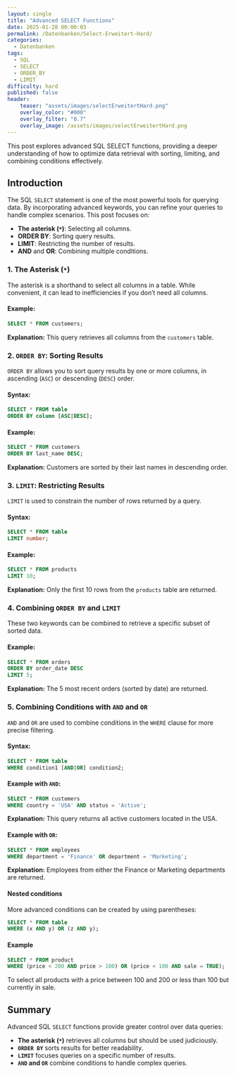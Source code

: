 ```yaml
---
layout: single
title: "Advanced SELECT Functions"
date: 2025-01-28 00:00:03
permalink: /Datenbanken/Select-Erweitert-Hard/
categories:
  - Datenbanken
tags:
  - SQL
  - SELECT
  - ORDER_BY
  - LIMIT
difficulty: hard
published: false
header:
    teaser: "assets/images/selectErweitertHard.png"
    overlay_color: "#000"
    overlay_filter: "0.7"
    overlay_image: /assets/images/selectErweitertHard.png
---
```


This post explores advanced SQL SELECT functions, providing a deeper understanding of how to optimize data retrieval with sorting, limiting, and combining conditions effectively.

## Introduction
The SQL `SELECT` statement is one of the most powerful tools for querying data. By incorporating advanced keywords, you can refine your queries to handle complex scenarios. This post focuses on:

- **The asterisk (`*`)**: Selecting all columns.
- **ORDER BY**: Sorting query results.
- **LIMIT**: Restricting the number of results.
- **AND** and **OR**: Combining multiple conditions.

### 1. The Asterisk (`*`)
The asterisk is a shorthand to select all columns in a table. While convenient, it can lead to inefficiencies if you don’t need all columns.

#### Example:
```sql
SELECT * FROM customers;
```
**Explanation:** This query retrieves all columns from the `customers` table.

### 2. `ORDER BY`: Sorting Results
`ORDER BY` allows you to sort query results by one or more columns, in ascending (`ASC`) or descending (`DESC`) order.

#### Syntax:
```sql
SELECT * FROM table
ORDER BY column [ASC|DESC];
```

#### Example:
```sql
SELECT * FROM customers
ORDER BY last_name DESC;
```
**Explanation:** Customers are sorted by their last names in descending order.

### 3. `LIMIT`: Restricting Results
`LIMIT` is used to constrain the number of rows returned by a query.

#### Syntax:
```sql
SELECT * FROM table
LIMIT number;
```

#### Example:
```sql
SELECT * FROM products
LIMIT 10;
```
**Explanation:** Only the first 10 rows from the `products` table are returned.

### 4. Combining `ORDER BY` and `LIMIT`
These two keywords can be combined to retrieve a specific subset of sorted data.

#### Example:
```sql
SELECT * FROM orders
ORDER BY order_date DESC
LIMIT 5;
```
**Explanation:** The 5 most recent orders (sorted by date) are returned.

### 5. Combining Conditions with `AND` and `OR`
`AND` and `OR` are used to combine conditions in the `WHERE` clause for more precise filtering.

#### Syntax:
```sql
SELECT * FROM table
WHERE condition1 [AND|OR] condition2;
```

#### Example with `AND`:
```sql
SELECT * FROM customers
WHERE country = 'USA' AND status = 'Active';
```
**Explanation:** This query returns all active customers located in the USA.

#### Example with `OR`:
```sql
SELECT * FROM employees
WHERE department = 'Finance' OR department = 'Marketing';
```
**Explanation:** Employees from either the Finance or Marketing departments are returned.

#### Nested conditions

More advanced conditions can be created by using parentheses:
```sql
SELECT * FROM table
WHERE (x AND y) OR (z AND y);
```

#### Example
```sql
SELECT * FROM product
WHERE (price < 200 AND price > 100) OR (price < 100 AND sale = TRUE);
```

To select all products with a price between 100 and 200 or less than 100 but currently in sale.


## Summary
Advanced SQL `SELECT` functions provide greater control over data queries:

- **The asterisk (`*`)** retrieves all columns but should be used judiciously.
- **`ORDER BY`** sorts results for better readability.
- **`LIMIT`** focuses queries on a specific number of results.
- **`AND` and `OR`** combine conditions to handle complex queries.